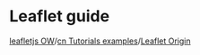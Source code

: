 # Leaflet guide

[leafletjs OW](https://leafletjs.com/reference.html)/[cn Tutorials examples](https://leafletjs.cn/examples.html)/[Leaflet Origin](https://github.com/Leaflet/Leaflet)

